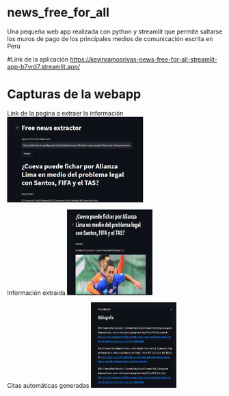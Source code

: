 # news_free_for_all
Una pequeña web app realizada con python y streamlit que permite saltarse los muros de pago de los principales medios de comunicación escrita en Perú

#Link de la aplicación
https://kevinramosrivas-news-free-for-all-streamlit-app-b7vrd7.streamlit.app/

# Capturas de la webapp

<div width="100%" height="100%">
  Link de la pagina a extraer la información
  <img src="img0.png" width="" height="200">

  Información extraida
  <img src="img1.png" width="200" height="200">

  Citas automáticas generadas
  <img src="img2.png" width="200" height="200">
</div>
